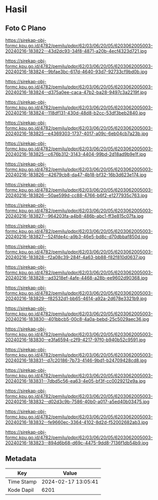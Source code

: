 # Hasil

## Foto C Plano

https://sirekap-obj-formc.kpu.go.id/4782/pemilu/pdpr/62/03/06/20/05/6203062005003-20240216-183822--43d2dc93-34f8-4871-a20b-4ecf4323d721.jpg

https://sirekap-obj-formc.kpu.go.id/4782/pemilu/pdpr/62/03/06/20/05/6203062005003-20240216-183824--9bfae3bc-617d-4640-93d7-92733cf9bd0b.jpg

https://sirekap-obj-formc.kpu.go.id/4782/pemilu/pdpr/62/03/06/20/05/6203062005003-20240216-183824--d375a0ee-caca-47b2-ba28-9497c3a2219f.jpg

https://sirekap-obj-formc.kpu.go.id/4782/pemilu/pdpr/62/03/06/20/05/6203062005003-20240216-183824--118df131-430d-48d8-b2cc-53df3beb2840.jpg

https://sirekap-obj-formc.kpu.go.id/4782/pemilu/pdpr/62/03/06/20/05/6203062005003-20240216-183825--e4369303-1737-4017-a09c-6eb04cb7a23b.jpg

https://sirekap-obj-formc.kpu.go.id/4782/pemilu/pdpr/62/03/06/20/05/6203062005003-20240216-183825--c676b312-3143-4404-99bd-2d18ad9b9e1f.jpg

https://sirekap-obj-formc.kpu.go.id/4782/pemilu/pdpr/62/03/06/20/05/6203062005003-20240216-183826--42679cb8-da47-4b18-bf32-16b3d623e174.jpg

https://sirekap-obj-formc.kpu.go.id/4782/pemilu/pdpr/62/03/06/20/05/6203062005003-20240216-183826--50ae599d-cc88-4766-b6f2-e1277935c763.jpg

https://sirekap-obj-formc.kpu.go.id/4782/pemilu/pdpr/62/03/06/20/05/6203062005003-20240216-183827--964203fa-a4b8-486b-abc1-ff3e815c07fa.jpg

https://sirekap-obj-formc.kpu.go.id/4782/pemilu/pdpr/62/03/06/20/05/6203062005003-20240216-183827--524fde4c-a9b3-46e5-bd8c-d70dbbaf850d.jpg

https://sirekap-obj-formc.kpu.go.id/4782/pemilu/pdpr/62/03/06/20/05/6203062005003-20240216-183828--f2a08c39-284f-4a63-bb88-f82f810d0637.jpg

https://sirekap-obj-formc.kpu.go.id/4782/pemilu/pdpr/62/03/06/20/05/6203062005003-20240216-183828--ad3218ef-4afe-4468-a28b-ee9602d90368.jpg

https://sirekap-obj-formc.kpu.go.id/4782/pemilu/pdpr/62/03/06/20/05/6203062005003-20240216-183829--f82532d1-bb65-4614-a92a-2d678e3321b9.jpg

https://sirekap-obj-formc.kpu.go.id/4782/pemilu/pdpr/62/03/06/20/05/6203062005003-20240216-183830--401bbcb5-00c8-4a0a-bebd-25c5029aec36.jpg

https://sirekap-obj-formc.kpu.go.id/4782/pemilu/pdpr/62/03/06/20/05/6203062005003-20240216-183830--e3fa6594-c2f9-4217-97f0-b940b52c9591.jpg

https://sirekap-obj-formc.kpu.go.id/4782/pemilu/pdpr/62/03/06/20/05/6203062005003-20240216-183831--d7c20186-7b73-4146-9bd1-b24709428cd8.jpg

https://sirekap-obj-formc.kpu.go.id/4782/pemilu/pdpr/62/03/06/20/05/6203062005003-20240216-183831--7dbd5c56-ea63-4e05-bf3f-cc0029212e9a.jpg

https://sirekap-obj-formc.kpu.go.id/4782/pemilu/pdpr/62/03/06/20/05/6203062005003-20240216-183832--d02d3c9b-7586-40b0-a017-a5ed40b03475.jpg

https://sirekap-obj-formc.kpu.go.id/4782/pemilu/pdpr/62/03/06/20/05/6203062005003-20240216-183832--fe9660ec-3364-4102-8d2d-f52002682ab3.jpg

https://sirekap-obj-formc.kpu.go.id/4782/pemilu/pdpr/62/03/06/20/05/6203062005003-20240216-183823--894d6b68-d69c-4475-9dd8-7136f1db54b9.jpg


## Metadata

| Key        | Value               |
| ---------- | ------------------- |
| Time Stamp | 2024-02-17 13:05:41 |
| Kode Dapil | 6201                |



